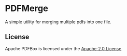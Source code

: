 # PDFMerge

A simple utility for merging multiple pdfs into one file.

## License

Apache PDFBox is licensed under the [Apache-2.0 License](https://www.apache.org/licenses/LICENSE-2.0).